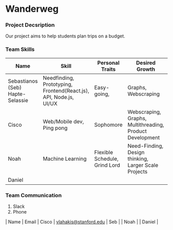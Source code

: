 # Wanderweg

### Project Decsription
Our project aims to help students plan trips on a budget.

### Team Skills
| Name  | Skill |Personal Traits| Desired Growth | Weaknesses
| --- | --- | --- | --- | --- | 
| Sebastianos (Seb) Hapte-Selassie | Needfinding, Prototyping, Frontend(React.js), API, Node.js, UI/UX | Easy-going,  |  Graphs, Webscraping |  Writing, Documentation |
| Cisco | Web/Mobile dev, Ping pong | Sophomore | Webscraping, Graphs, Multithreading, Product Development | Less AI/ML/Backend experience
| Noah | Machine Learning | Flexible Schedule, Grind Lord | Need-Finding, Design thinking, Larger Scale Projects | Less Web Experience 
| Daniel | 

### Team Communication

1. Slack
2. Phone

| Name  | Email
| Cisco | vlahakis@stanford.edu
| Seb | 
| Noah |
| Daniel | 
